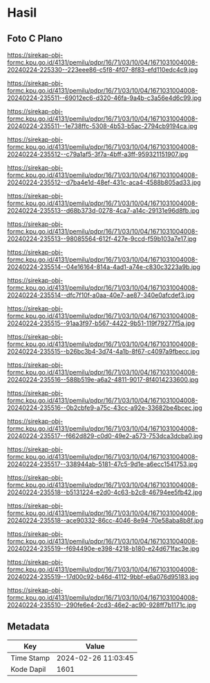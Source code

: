 # Hasil

## Foto C Plano

https://sirekap-obj-formc.kpu.go.id/4131/pemilu/pdpr/16/71/03/10/04/1671031004008-20240224-225330--223eee86-c5f8-4f07-8f83-efd110edc4c9.jpg

https://sirekap-obj-formc.kpu.go.id/4131/pemilu/pdpr/16/71/03/10/04/1671031004008-20240224-235511--69012ec6-d320-46fa-9a4b-c3a56e4d6c99.jpg

https://sirekap-obj-formc.kpu.go.id/4131/pemilu/pdpr/16/71/03/10/04/1671031004008-20240224-235511--1e738ffc-5308-4b53-b5ac-2794cb9194ca.jpg

https://sirekap-obj-formc.kpu.go.id/4131/pemilu/pdpr/16/71/03/10/04/1671031004008-20240224-235512--c79a1af5-3f7a-4bff-a3ff-959321151907.jpg

https://sirekap-obj-formc.kpu.go.id/4131/pemilu/pdpr/16/71/03/10/04/1671031004008-20240224-235512--d7ba4e1d-48ef-431c-aca4-4588b805ad33.jpg

https://sirekap-obj-formc.kpu.go.id/4131/pemilu/pdpr/16/71/03/10/04/1671031004008-20240224-235513--d68b373d-0278-4ca7-a14c-29131e96d8fb.jpg

https://sirekap-obj-formc.kpu.go.id/4131/pemilu/pdpr/16/71/03/10/04/1671031004008-20240224-235513--98085564-612f-427e-9ccd-f59b103a7e17.jpg

https://sirekap-obj-formc.kpu.go.id/4131/pemilu/pdpr/16/71/03/10/04/1671031004008-20240224-235514--04e16164-814a-4ad1-a74e-c830c3223a9b.jpg

https://sirekap-obj-formc.kpu.go.id/4131/pemilu/pdpr/16/71/03/10/04/1671031004008-20240224-235514--dfc7f10f-a0aa-40e7-ae87-340e0afcdef3.jpg

https://sirekap-obj-formc.kpu.go.id/4131/pemilu/pdpr/16/71/03/10/04/1671031004008-20240224-235515--91aa3f97-b567-4422-9b51-119f79277f5a.jpg

https://sirekap-obj-formc.kpu.go.id/4131/pemilu/pdpr/16/71/03/10/04/1671031004008-20240224-235515--b26bc3b4-3d74-4a1b-8f67-c4097a9fbecc.jpg

https://sirekap-obj-formc.kpu.go.id/4131/pemilu/pdpr/16/71/03/10/04/1671031004008-20240224-235516--588b519e-a6a2-4811-9017-8f4014233600.jpg

https://sirekap-obj-formc.kpu.go.id/4131/pemilu/pdpr/16/71/03/10/04/1671031004008-20240224-235516--0b2cbfe9-a75c-43cc-a92e-33682be4bcec.jpg

https://sirekap-obj-formc.kpu.go.id/4131/pemilu/pdpr/16/71/03/10/04/1671031004008-20240224-235517--f662d829-c0d0-49e2-a573-753dca3dcba0.jpg

https://sirekap-obj-formc.kpu.go.id/4131/pemilu/pdpr/16/71/03/10/04/1671031004008-20240224-235517--338944ab-5181-47c5-9d1e-a6ecc1541753.jpg

https://sirekap-obj-formc.kpu.go.id/4131/pemilu/pdpr/16/71/03/10/04/1671031004008-20240224-235518--b5131224-e2d0-4c63-b2c8-46794ee5fb42.jpg

https://sirekap-obj-formc.kpu.go.id/4131/pemilu/pdpr/16/71/03/10/04/1671031004008-20240224-235518--ace90332-86cc-4046-8e94-70e58aba8b8f.jpg

https://sirekap-obj-formc.kpu.go.id/4131/pemilu/pdpr/16/71/03/10/04/1671031004008-20240224-235519--f694490e-e398-4218-b180-e24d671fac3e.jpg

https://sirekap-obj-formc.kpu.go.id/4131/pemilu/pdpr/16/71/03/10/04/1671031004008-20240224-235519--17d00c92-b46d-4112-9bbf-e6a076d95183.jpg

https://sirekap-obj-formc.kpu.go.id/4131/pemilu/pdpr/16/71/03/10/04/1671031004008-20240224-235510--290fe6e4-2cd3-46e2-ac90-928ff7b1171c.jpg


## Metadata

| Key        | Value               |
| ---------- | ------------------- |
| Time Stamp | 2024-02-26 11:03:45 |
| Kode Dapil | 1601                |



